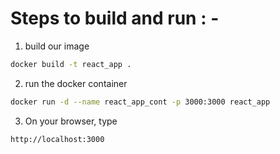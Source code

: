# Steps to build and run : -

1. build our image 

```bash
docker build -t react_app .
```

2. run the docker container 

```bash
docker run -d --name react_app_cont -p 3000:3000 react_app
```

3. On your browser, type

```http
http://localhost:3000
```
